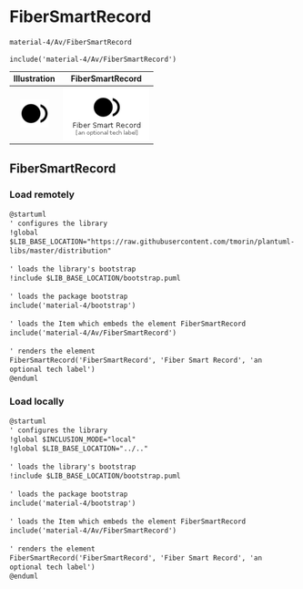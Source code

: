 # FiberSmartRecord


```text
material-4/Av/FiberSmartRecord
```

```text
include('material-4/Av/FiberSmartRecord')
```



| Illustration | FiberSmartRecord |
| :---: | :---: |
| ![illustration for Illustration](../../material-4/Av/FiberSmartRecord.png) | ![illustration for FiberSmartRecord](../../material-4/Av/FiberSmartRecord.Local.png) |




## FiberSmartRecord

### Load remotely
```plantuml
@startuml
' configures the library
!global $LIB_BASE_LOCATION="https://raw.githubusercontent.com/tmorin/plantuml-libs/master/distribution"

' loads the library's bootstrap
!include $LIB_BASE_LOCATION/bootstrap.puml

' loads the package bootstrap
include('material-4/bootstrap')

' loads the Item which embeds the element FiberSmartRecord
include('material-4/Av/FiberSmartRecord')

' renders the element
FiberSmartRecord('FiberSmartRecord', 'Fiber Smart Record', 'an optional tech label')
@enduml
```

### Load locally
```plantuml
@startuml
' configures the library
!global $INCLUSION_MODE="local"
!global $LIB_BASE_LOCATION="../.."

' loads the library's bootstrap
!include $LIB_BASE_LOCATION/bootstrap.puml

' loads the package bootstrap
include('material-4/bootstrap')

' loads the Item which embeds the element FiberSmartRecord
include('material-4/Av/FiberSmartRecord')

' renders the element
FiberSmartRecord('FiberSmartRecord', 'Fiber Smart Record', 'an optional tech label')
@enduml
```

